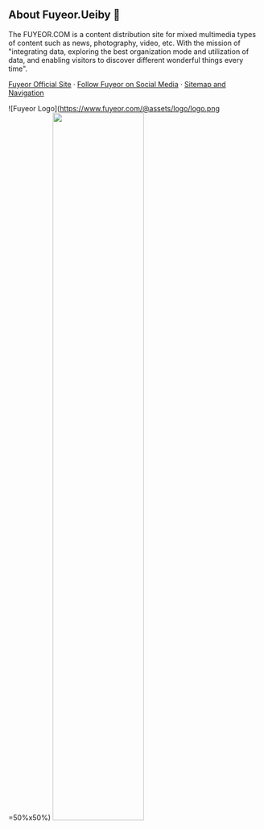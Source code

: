 ## About Fuyeor.Ueiby 👋

The FUYEOR.COM is a content distribution site for mixed multimedia types of content such as news, photography, video, etc. With the mission of "integrating data, exploring the best organization mode and utilization of data, and enabling visitors to discover different wonderful things every time".

[Fuyeor Official Site](https://www.fuyeor.com) · [Follow Fuyeor on Social Media](https://www.fuyeor.com/en-us/follow) · [Sitemap and Navigation](https://www.fuyeor.com/en-us/sitemaps)

![Fuyeor Logo](https://www.fuyeor.com/@assets/logo/logo.png  =50%x50%)
<img src="https://www.fuyeor.com/@assets/logo/logo.png" width = "60%" />
